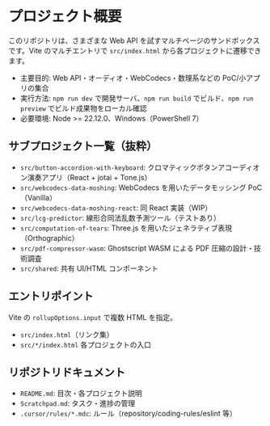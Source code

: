 # プロジェクト概要

このリポジトリは、さまざまな Web API を試すマルチページのサンドボックスです。Vite のマルチエントリで `src/index.html` から各プロジェクトに遷移できます。

- 主要目的: Web API・オーディオ・WebCodecs・数理系などの PoC/小アプリの集合
- 実行方法: `npm run dev` で開発サーバ、`npm run build` でビルド、`npm run preview` でビルド成果物をローカル確認
- 必要環境: Node >= 22.12.0、Windows（PowerShell 7）

## サブプロジェクト一覧（抜粋）

- `src/button-accordion-with-keyboard`: クロマティックボタンアコーディオン演奏アプリ（React + jotai + Tone.js）
- `src/webcodecs-data-moshing`: WebCodecs を用いたデータモッシング PoC（Vanilla）
- `src/webcodecs-data-moshing-react`: 同 React 実装（WIP）
- `src/lcg-predictor`: 線形合同法乱数予測ツール（テストあり）
- `src/computation-of-tears`: Three.js を用いたジェネラティブ表現（Orthographic）
- `src/pdf-compressor-wasm`: Ghostscript WASM による PDF 圧縮の設計・技術調査
- `src/shared`: 共有 UI/HTML コンポーネント

## エントリポイント

Vite の `rollupOptions.input` で複数 HTML を指定。

- `src/index.html`（リンク集）
- `src/*/index.html` 各プロジェクトの入口

## リポジトリドキュメント

- `README.md`: 目次・各プロジェクト説明
- `Scratchpad.md`: タスク・進捗の管理
- `.cursor/rules/*.mdc`: ルール（repository/coding-rules/eslint 等）

